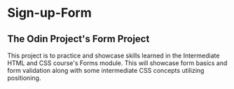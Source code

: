 # Sign-up-Form

## The Odin Project's Form Project
This project is to practice and showcase skills learned in the Intermediate HTML and CSS course's Forms module.
This will showcase form basics and form validation along with some intermediate CSS concepts utilizing positioning.